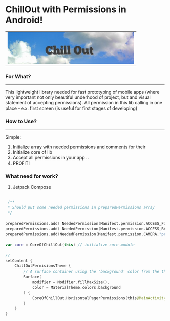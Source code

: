 # ChillOut with Permissions in Android!

<table style= padding:10px">
  <tr>
    <td>  <img src="./Docs/img1.png"  alt="1" width = 400px height = 100px ></td>
  </tr>
</table>

### For What?
---

This lightweight library needed for fast prototyping of mobile apps (where very important not only beautiful underhood of project, but and visual statement of accepting permissions).
All permission in this lib calling in one place - e.x. first screen (is useful for first stages of developing)
### How to Use?
---
Simple:
1. Initialize array with needed permissions and comments for their
2. Initialize core of lib
3. Accept all permissions in your app
..
4. PROFIT!

### What need for work?
1. Jetpack Compose

```kotlin

 /**
 * Should put some needed permissions in preparedPermissions array
 */

preparedPermissions.add( NeededPermission(Manifest.permission.ACCESS_FINE_LOCATION,"permission to define current location"))
preparedPermissions.add( NeededPermission(Manifest.permission.ACCESS_BACKGROUND_LOCATION,"permission to define current location, butworked in background"))
preparedPermissions.add(NeededPermission(Manifest.permission.CAMERA,"permission for camera"))

var core = CoreOfChillOut(this) // initialize core module

// 
setContent {
    ChillOutPermisionsTheme {
        // A surface container using the 'background' color from the theme
        Surface(
            modifier = Modifier.fillMaxSize(),
            color = MaterialTheme.colors.background
        ) {
            CoreOfChillOut.HorizontalPagerPermissions(this@MainActivity)
        }
    }
}

```